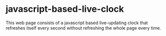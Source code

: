 # javascript-based-live-clock
This web page consists of a javascript based live-updating clock that refreshes itself every second without refreshing the whole page every time.
